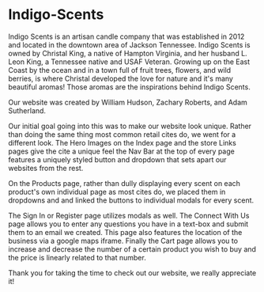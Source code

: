 # Indigo-Scents
Indigo Scents is an artisan candle company that was established in 2012 and located in the
  downtown area of Jackson Tennessee. Indigo Scents is owned by Christal King, a native of Hampton
  Virginia, and her husband L. Leon King, a Tennessee native and USAF Veteran. Growing up on the East
  Coast by the ocean and in a town full of fruit trees, flowers, and wild berries, is where Christal
  developed the love for nature and it's many beautiful aromas! Those aromas are the inspirations behind Indigo Scents.

  Our website was created by William Hudson, Zachary Roberts, and Adam Sutherland.

  Our initial goal going into this was to make our website look unique. Rather than doing the same thing most common
  retail cites do, we went for a different look. The Hero Images on the Index page and the store Links pages give the
  cite a unique feel the Nav Bar at the top of every page features a uniquely styled button and dropdown that sets apart
  our websites from the rest.

  On the Products page, rather than dully displaying every scent on each product's own individual page as most cites do,
  we placed them in dropdowns and and linked the buttons to individual modals for every scent.

  The Sign In or Register page utilizes modals as well. The Connect With Us page allows you to enter any questions you
  have in a text-box and submit them to an email we created. This page also features the location of the business via a
  google maps iframe. Finally the Cart page allows you to increase and decrease the number of a certain product you wish
  to buy and the price is linearly related to that number.

  Thank you for taking the time to check out our website, we really appreciate it!
